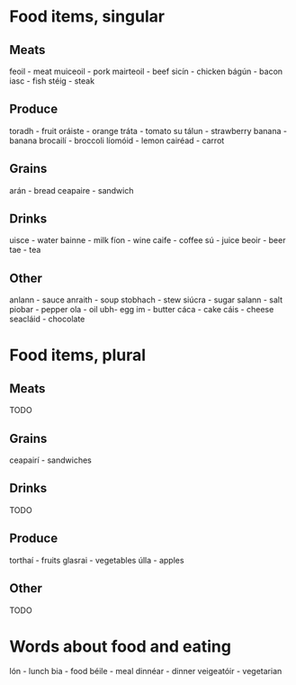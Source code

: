 # Food items, singular
## Meats
feoil - meat
muiceoil - pork
mairteoil - beef
sicín - chicken
bágún - bacon
iasc - fish
stéig - steak

## Produce
toradh - fruit
oráiste - orange 
tráta - tomato
su tálun - strawberry 
banana - banana
brocailí - broccoli 
líomóid - lemon 
cairéad - carrot 

## Grains
arán - bread
ceapaire - sandwich

## Drinks
uisce - water
bainne - milk 
fíon - wine
caife - coffee
sú - juice
beoir - beer
tae - tea

## Other
anlann - sauce 
anraith - soup 
stobhach - stew
siúcra - sugar 
salann - salt 
piobar - pepper
ola - oil
ubh- egg
im - butter
cáca - cake 
cáis - cheese 
seacláid - chocolate 

# Food items, plural
## Meats
TODO

## Grains
ceapairí - sandwiches

## Drinks
TODO

## Produce
torthaí - fruits 
glasrai - vegetables 
úlla - apples 

## Other
TODO

# Words about food and eating
lón - lunch
bia - food
béile - meal
dinnéar - dinner
veigeatóir - vegetarian 
